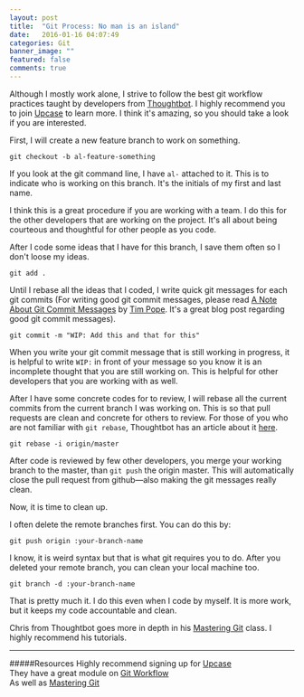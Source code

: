 ```yaml
---
layout: post
title:  "Git Process: No man is an island"
date:   2016-01-16 04:07:49
categories: Git 
banner_image: ""
featured: false
comments: true
---
```


Although I mostly work alone, I strive to follow the best git workflow practices taught by developers from <a href="https://thoughtbot.com" target="_blank">Thoughtbot</a>.  I highly recommend you to join <a href="https://upcase.com" target="_blank">Upcase</a> to learn more.  I think it's amazing, so you should take a look if you are interested.

<!--more-->

First, I will create a new feature branch to work on something.

    git checkout -b al-feature-something

If you look at the git command line, I have <code>al-</code> attached to it.  This is to indicate who is working on this branch.  It's the initials of my first and last name.

I think this is a great procedure if you are working with a team.  I do this for the other developers that are working on the project.  It's all about being courteous and thoughtful for other people as you code.

After I code some ideas that I have for this branch, I save them often so I don't loose my ideas.

    git add .

Until I rebase all the ideas that I coded, I write quick git messages for each git commits (For writing good git commit messages, please read <a href="http://tbaggery.com/2008/04/19/a-note-about-git-commit-messages.html" target="_blank">A Note About Git Commit Messages</a> by <a href="https://twitter.com/tpope" target="_blank">Tim Pope</a>.  It's a great blog post regarding good git commit messages).

    git commit -m "WIP: Add this and that for this"
    
When you write your git commit message that is still working in progress, it is helpful to write <code>WIP:</code> in front of your message so you know it is an incomplete thought that you are still working on.  This is helpful for other developers that you are working with as well.

After I have some concrete codes for to review, I will rebase all the current commits from the current branch I was working on.  This is so that pull requests are clean and concrete for others to review.  For those of you who are not familiar with <code>git rebase</code>, Thoughtbot has an article about it <a href="https://robots.thoughtbot.com/git-interactive-rebase-squash-amend-rewriting-history" target="_blank">here</a>.
  
    git rebase -i origin/master
    
After code is reviewed by few other developers, you merge your working branch to the master, than <code>git push</code> the origin master.  This will automatically close the pull request from github&mdash;also making the git messages really clean.

Now, it is time to clean up.

I often delete the remote branches first.  You can do this by:
  
    git push origin :your-branch-name
    
I know, it is weird syntax but that is what git requires you to do.  After you deleted your remote branch, you can clean your local machine too.

    git branch -d :your-branch-name
    
That is pretty much it.  I do this even when I code by myself.  It is more work, but it keeps my code accountable and clean.

Chris from Thoughtbot goes more in depth in his <a href="https://upcase.com/mastering-git" target="_blank">Mastering Git</a> class.  I highly recommend his tutorials.

---

#####Resources
Highly recommend signing up for <a href="https://upcase.com" target="_blank">Upcase</a><br />
They have a great module on <a href="https://upcase.com/videos/git-workflow" target="_blank">Git Workflow</a><br />
As well as <a href="https://upcase.com/mastering-git" target="_blank">Mastering Git</a>
